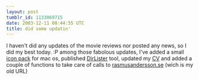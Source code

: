 ```yaml
---
layout: post
tumblr_id: 1133069715  
date: 2003-12-11 00:44:55 UTC
title: did some updatin'
---
```


I haven't did any updates of the movie reviews nor posted any news, so I did my best today. :P among those fabolous updates, I've added a small <a href="misc_stuff.asp">icon pack</a> for mac os, published <a href="misc.apps.asp?app=dirlister&#38;appt=DirLister">DirLister</a> tool, updated my <a href="http://rasmusandersson.se/rp13/cv/rasmus_andersson_cv.pdf">CV</a> and added a couple of functions to take care of calls to <a href="http://rasmusandersson.se/">rasmusandersson.se</a> (wich is my old URL)
